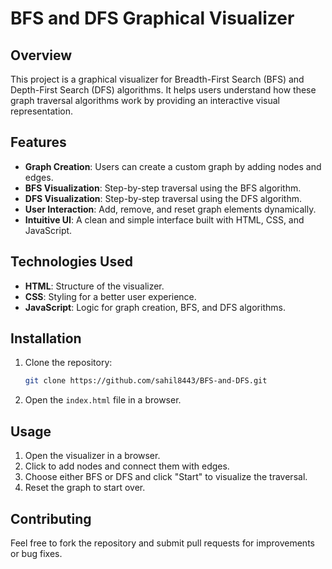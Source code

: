 # BFS and DFS Graphical Visualizer

## Overview
This project is a graphical visualizer for Breadth-First Search (BFS) and Depth-First Search (DFS) algorithms. It helps users understand how these graph traversal algorithms work by providing an interactive visual representation.

## Features
- **Graph Creation**: Users can create a custom graph by adding nodes and edges.
- **BFS Visualization**: Step-by-step traversal using the BFS algorithm.
- **DFS Visualization**: Step-by-step traversal using the DFS algorithm.
- **User Interaction**: Add, remove, and reset graph elements dynamically.
- **Intuitive UI**: A clean and simple interface built with HTML, CSS, and JavaScript.

## Technologies Used
- **HTML**: Structure of the visualizer.
- **CSS**: Styling for a better user experience.
- **JavaScript**: Logic for graph creation, BFS, and DFS algorithms.

## Installation
1. Clone the repository:
   ```sh
   git clone https://github.com/sahil8443/BFS-and-DFS.git
   ```
2. Open the `index.html` file in a browser.

## Usage
1. Open the visualizer in a browser.
2. Click to add nodes and connect them with edges.
3. Choose either BFS or DFS and click "Start" to visualize the traversal.
4. Reset the graph to start over.



## Contributing
Feel free to fork the repository and submit pull requests for improvements or bug fixes.



